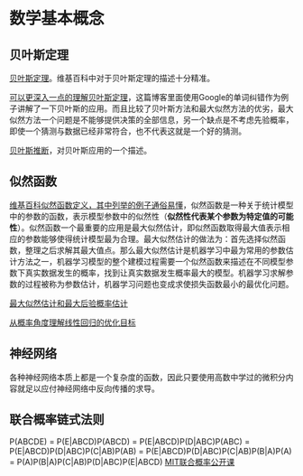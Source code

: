 # 数学基本概念

## 贝叶斯定理

[贝叶斯定理](https://zh.wikipedia.org/wiki/%E8%B4%9D%E5%8F%B6%E6%96%AF%E5%AE%9A%E7%90%86)。维基百科中对于贝叶斯定理的描述十分精准。

[可以更深入一点的理解贝叶斯定理](http://mindhacks.cn/2008/09/21/the-magical-bayesian-method/)，这篇博客里面使用Google的单词纠错作为例子讲解了一下贝叶斯的应用。而且比较了贝叶斯方法和最大似然方法的优劣，最大似然方法一个问题是不能够提供决策的全部信息，另一个缺点是不考虑先验概率，即使一个猜测与数据已经非常符合，也不代表这就是一个好的猜测。

[贝叶斯推断](https://zh.wikipedia.org/wiki/%E8%B4%9D%E5%8F%B6%E6%96%AF%E6%8E%A8%E6%96%AD)，对贝叶斯应用的一个描述。

## 似然函数

[维基百科似然函数定义，其中列举的例子通俗易懂](https://zh.wikipedia.org/wiki/%E4%BC%BC%E7%84%B6%E5%87%BD%E6%95%B0)，似然函数是一种关于统计模型中的参数的函数，表示模型参数中的似然性（**似然性代表某个参数为特定值的可能性**）。似然函数一个最重要的应用是最大似然估计，即似然函数取得最大值表示相应的参数能够使得统计模型最为合理。最大似然估计的做法为：首先选择似然函数，整理之后求解其最大值点。那么最大似然估计是机器学习中最为常用的参数估计方法之一，机器学习模型的整个建模过程需要一个似然函数来描述在不同模型参数下真实数据发生的概率，找到让真实数据发生概率最大的模型。机器学习求解参数的过程被称为参数估计，机器学习问题也变成求使损失函数最小的最优化问题。

[最大似然估计和最大后验概率估计](https://blog.csdn.net/u011508640/article/details/72815981)

[从概率角度理解线性回归的优化目标](https://zhuanlan.zhihu.com/p/143416436)

## 神经网络

各种神经网络本质上都是一个复杂度的函数，因此只要使用高数中学过的微积分内容就足以应付神经网络中反向传播的求导。

## 联合概率链式法则

P(ABCDE) = P(E|ABCD)P(ABCD) 
         = P(E|ABCD)P(D|ABC)P(ABC)
         = P(E|ABCD)P(D|ABC)P(C|AB)P(AB)
         = P(E|ABCD)P(D|ABC)P(C|AB)P(B|A)P(A)
         = P(A)P(B|A)P(C|AB)P(D|ABC)P(E|ABCD)
[MIT联合概率公开课](https://www.cnblogs.com/azhenwang/p/9174574.html)
